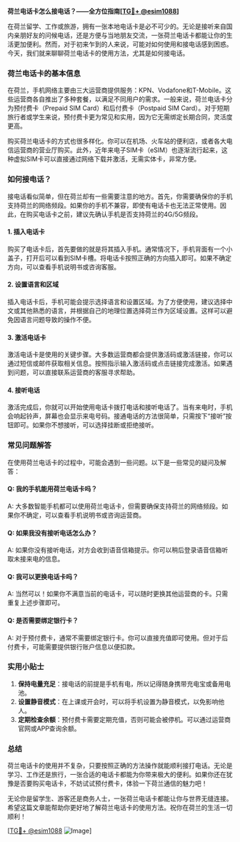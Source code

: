 **荷兰电话卡怎么接电话？——全方位指南[[TG💪+ @esim1088](https://t.me/s/esim1088)]**

在荷兰留学、工作或旅游，拥有一张本地电话卡是必不可少的。无论是接听来自国内亲朋好友的问候电话，还是方便与当地朋友交流，一张荷兰电话卡都能让你的生活更加便利。然而，对于初来乍到的人来说，可能对如何使用和接电话感到困惑。今天，我们就来聊聊荷兰电话卡的使用方法，尤其是如何接电话。

### 荷兰电话卡的基本信息

在荷兰，手机网络主要由三大运营商提供服务：KPN、Vodafone和T-Mobile。这些运营商各自推出了多种套餐，以满足不同用户的需求。一般来说，荷兰电话卡分为预付费卡（Prepaid SIM Card）和后付费卡（Postpaid SIM Card）。对于短期旅行者或学生来说，预付费卡更为常见和实用，因为它无需绑定长期合同，灵活度更高。

购买荷兰电话卡的方式也很多样化。你可以在机场、火车站的便利店，或者各大电信运营商的营业厅购买。此外，近年来电子SIM卡（eSIM）也逐渐流行起来，这种虚拟SIM卡可以直接通过网络下载并激活，无需实体卡，非常方便。

### 如何接电话？

接电话看似简单，但在荷兰却有一些需要注意的地方。首先，你需要确保你的手机支持荷兰的网络频段。如果你的手机不兼容，即使有电话卡也无法正常使用。因此，在购买电话卡之前，建议先确认手机是否支持荷兰的4G/5G频段。

#### 1. 插入电话卡

购买了电话卡后，首先要做的就是将其插入手机。通常情况下，手机背面有一个小盖子，打开后可以看到SIM卡槽。将电话卡按照正确的方向插入即可。如果不确定方向，可以查看手机说明书或咨询客服。

#### 2. 设置语言和区域

插入电话卡后，手机可能会提示选择语言和设置区域。为了方便使用，建议选择中文或其他熟悉的语言，并根据自己的地理位置选择荷兰作为区域设置。这样可以避免因语言问题导致的操作不便。

#### 3. 激活电话卡

激活电话卡是使用的关键步骤。大多数运营商都会提供激活码或激活链接，你可以通过短信或邮件获取相关信息。按照指示输入激活码或点击链接完成激活。如果遇到问题，可以直接联系运营商的客服寻求帮助。

#### 4. 接听电话

激活完成后，你就可以开始使用电话卡拨打电话和接听电话了。当有来电时，手机会响起铃声，屏幕也会显示来电号码。接通电话的方法很简单，只需按下“接听”按钮即可。如果你不想接听，可以选择挂断或拒绝接听。

### 常见问题解答

在使用荷兰电话卡的过程中，可能会遇到一些问题。以下是一些常见的疑问及解答：

#### Q: 我的手机能用荷兰电话卡吗？
A: 大多数智能手机都可以使用荷兰电话卡，但需要确保支持荷兰的网络频段。如果你不确定，可以查看手机说明书或咨询运营商。

#### Q: 如果我没有接听电话怎么办？
A: 如果你没有接听电话，对方会收到语音信箱提示。你可以稍后登录语音信箱听取未接来电的信息。

#### Q: 我可以更换电话卡吗？
A: 当然可以！如果你不满意当前的电话卡，可以随时更换其他运营商的卡。只需重复上述步骤即可。

#### Q: 是否需要绑定银行卡？
A: 对于预付费卡，通常不需要绑定银行卡。你可以直接充值即可使用。但对于后付费卡，可能需要提供银行账户信息以便扣款。

### 实用小贴士

1. **保持电量充足**：接电话的前提是手机有电，所以记得随身携带充电宝或备用电池。
2. **设置静音模式**：在上课或开会时，可以将手机设置为静音模式，以免影响他人。
3. **定期检查余额**：预付费卡需要定期充值，否则可能会被停机。可以通过运营商官网或APP查询余额。

### 总结

荷兰电话卡的使用并不复杂，只要按照正确的方法操作就能顺利接打电话。无论是学习、工作还是旅行，一张合适的电话卡都能为你带来极大的便利。如果你还在犹豫是否要购买电话卡，不妨试试预付费卡，体验一下荷兰通信的魅力吧！

无论你是留学生、游客还是商务人士，一张荷兰电话卡都能让你与世界无缝连接。希望这篇文章能帮助你更好地了解荷兰电话卡的使用方法。祝你在荷兰的生活一切顺利！

[[TG💪+ @esim1088](https://t.me/s/esim1088) ![Image](https://i.postimg.cc/4NQfJmqS/Snipaste-2025-05-13-00-14-12.png)]
